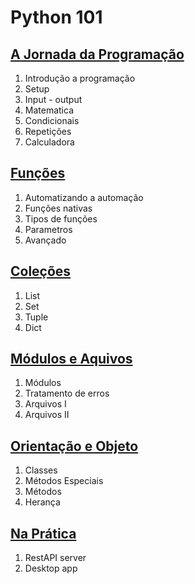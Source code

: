 # Python 101

## [A Jornada da Programação](./module01/aulas.md)

1. Introdução a programação
2. Setup
3. Input - output
4. Matematica
5. Condicionais
6. Repetições
7. Calculadora

## [Funções](./module02/aulas.md)

1. Automatizando a automação
2. Funções nativas
3. Tipos de funções
4. Parametros
5. Avançado

## [Coleções](./module03/aulas.md)

1. List
2. Set
3. Tuple
4. Dict

## [Módulos e Aquivos](./module04/aulas.md)

1. Módulos
2. Tratamento de erros
3. Arquivos I
4. Arquivos II

## [Orientação e Objeto](./module05/aulas.md)

1. Classes
2. Métodos Especiais
3. Métodos
4. Herança

## [Na Prática](./module06/aulas.md)

1. RestAPI server
2. Desktop app
